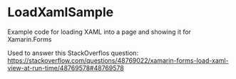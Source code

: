 # LoadXamlSample
Example code for loading XAML into a page and showing it for Xamarin.Forms

Used to answer this StackOverflos question: https://stackoverflow.com/questions/48769022/xamarin-forms-load-xaml-view-at-run-time/48769578#48769578
